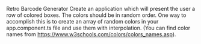 Retro Barcode Generator
Create an application which will present the user a row of colored boxes. The colors should be in random order. One way to accomplish this is to create an array of random colors in your app.component.ts file and use them with interpolation. (You can find color names from https://www.w3schools.com/colors/colors_names.asp).